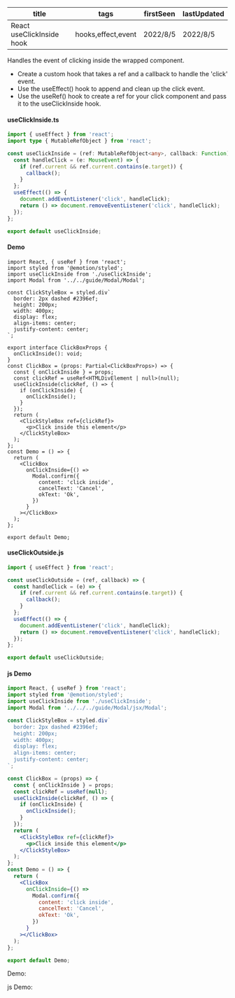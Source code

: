 | title                     | tags               | firstSeen | lastUpdated |
| ------------------------- | ------------------ | --------- | ----------- |
| React useClickInside hook | hooks,effect,event | 2022/8/5  | 2022/8/5    |

Handles the event of clicking inside the wrapped component.

- Create a custom hook that takes a ref and a callback to handle the 'click' event.
- Use the useEffect() hook to append and clean up the click event.
- Use the useRef() hook to create a ref for your click component and pass it to the useClickInside hook.

#### useClickInside.ts

```ts
import { useEffect } from 'react';
import type { MutableRefObject } from 'react';

const useClickInside = (ref: MutableRefObject<any>, callback: Function) => {
  const handleClick = (e: MouseEvent) => {
    if (ref.current && ref.current.contains(e.target)) {
      callback();
    }
  };
  useEffect(() => {
    document.addEventListener('click', handleClick);
    return () => document.removeEventListener('click', handleClick);
  });
};

export default useClickInside;
```

#### Demo

```tsx | pure
import React, { useRef } from 'react';
import styled from '@emotion/styled';
import useClickInside from './useClickInside';
import Modal from '../../guide/Modal/Modal';

const ClickStyleBox = styled.div`
  border: 2px dashed #2396ef;
  height: 200px;
  width: 400px;
  display: flex;
  align-items: center;
  justify-content: center;
`;

export interface ClickBoxProps {
  onClickInside(): void;
}
const ClickBox = (props: Partial<ClickBoxProps>) => {
  const { onClickInside } = props;
  const clickRef = useRef<HTMLDivElement | null>(null);
  useClickInside(clickRef, () => {
    if (onClickInside) {
      onClickInside();
    }
  });
  return (
    <ClickStyleBox ref={clickRef}>
      <p>Click inside this element</p>
    </ClickStyleBox>
  );
};
const Demo = () => {
  return (
    <ClickBox
      onClickInside={() =>
        Modal.confirm({
          content: 'click inside',
          cancelText: 'Cancel',
          okText: 'Ok',
        })
      }
    ></ClickBox>
  );
};

export default Demo;
```

#### useClickOutside.js

```js
import { useEffect } from 'react';

const useClickOutside = (ref, callback) => {
  const handleClick = (e) => {
    if (ref.current && ref.current.contains(e.target)) {
      callback();
    }
  };
  useEffect(() => {
    document.addEventListener('click', handleClick);
    return () => document.removeEventListener('click', handleClick);
  });
};

export default useClickOutside;
```

#### js Demo

```jsx | pure
import React, { useRef } from 'react';
import styled from '@emotion/styled';
import useClickInside from './useClickInside';
import Modal from '../../../guide/Modal/jsx/Modal';

const ClickStyleBox = styled.div`
  border: 2px dashed #2396ef;
  height: 200px;
  width: 400px;
  display: flex;
  align-items: center;
  justify-content: center;
`;

const ClickBox = (props) => {
  const { onClickInside } = props;
  const clickRef = useRef(null);
  useClickInside(clickRef, () => {
    if (onClickInside) {
      onClickInside();
    }
  });
  return (
    <ClickStyleBox ref={clickRef}>
      <p>Click inside this element</p>
    </ClickStyleBox>
  );
};
const Demo = () => {
  return (
    <ClickBox
      onClickInside={() =>
        Modal.confirm({
          content: 'click inside',
          cancelText: 'Cancel',
          okText: 'Ok',
        })
      }
    ></ClickBox>
  );
};

export default Demo;
```

Demo:

<code src="./Demo.tsx"></code>

js Demo:

<code src="./js/Demo.jsx"></code>
